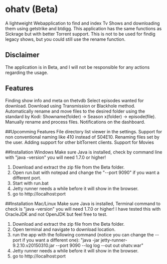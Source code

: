 # ohatv (Beta)
A lightweight Webapplication to find and index Tv Shows and downloading them using getstrike and btdigg.
This application has the same functions as Sickrage but with better Torrent support.
This is not to be used for findig legacy shows, but you could still use the rename function.

## Disclaimer
The application is in Beta, and I will not be responsible for any actions regarding the usage.

## Features
Finding show info and meta on thetvdb
Select episodes wanted for download.
Download using Transmission or Blackhole method.
Automatically rename and move files to the desired folder using the standard by Kodi: Showname(folder) -> Season x(folder) -> episode(file).
Manually rename and process files.
Notifications on the dashboard.

##Upcomming Features
File directory list viewer in the settings.
Support for non conventional naming like 410 instead of S04E10.
Renaming files set by the user.
Adding support for other bitTorrent clients.
Support for Movies


##Installation Windows
Make sure Java is installed, check by command line with "java -version" you will need 1.7.0 or higher!

1. Download and extract the zip file from the Beta folder.
2. Open run.bat with notepad and change the "--port 9090" if you want a different port.
3. Start with run.bat
4. Jetty runner needs a while before it will show in the browser.
5. go to http://localhost:port

##Installation Mac/Linux
Make sure Java is installed, Terminal command to check is "java -version" you will need 1.7.0 or higher!
I have tested this with OracleJDK and not OpenJDK but feel free to test.

1. Download and extract the zip file from the Beta folder.
2. Open terminal and navigate to download location.
3. run the app with the following command (notice you can change the --port if you want a different one): "java -jar jetty-runner-9.2.10.v20150310.jar --port 9090 --log log --out out ohatv.war"
4. Jetty runner needs a while before it will show in the browser.
5. go to http://localhost:port
